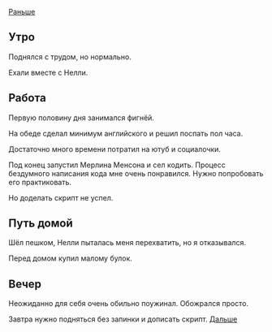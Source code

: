 [Раньше](2021.02.03.md)  
## Утро
Поднялся с трудом, но нормально.

Ехали вместе с Нелли.
## Работа
Первую половину дня занимался фигнёй.

На обеде сделал минимум английского и решил поспать пол часа.

Достаточно много времени потратил на ютуб и социалочки.

Под конец запустил Мерлина Менсона и сел кодить. Процесс бездумного написания кода мне очень понравился. Нужно попробовать его практиковать.

Но доделать скрипт не успел.
## Путь домой
Шёл пешком, Нелли пыталась меня перехватить, но я отказывался.

Перед домом купил малому булок.
## Вечер
Неожиданно для себя очень обильно поужинал. Обожрался просто.

Завтра нужно подняться без запинки и дописать скрипт.
[Дальше](2021.02.05.md)
